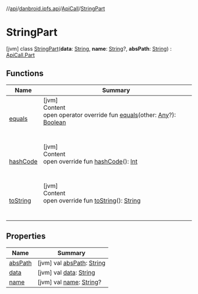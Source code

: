 //[api](../../../index.md)/[danbroid.ipfs.api](../../index.md)/[ApiCall](../index.md)/[StringPart](index.md)



# StringPart  
 [jvm] class [StringPart](index.md)(**data**: [String](https://kotlinlang.org/api/latest/jvm/stdlib/kotlin/-string/index.html), **name**: [String](https://kotlinlang.org/api/latest/jvm/stdlib/kotlin/-string/index.html)?, **absPath**: [String](https://kotlinlang.org/api/latest/jvm/stdlib/kotlin/-string/index.html)) : [ApiCall.Part](../-part/index.md)   


## Functions  
  
|  Name|  Summary| 
|---|---|
| [equals](../../-types/-config/-config-change/index.md#kotlin/Any/equals/#kotlin.Any?/PointingToDeclaration/)| [jvm]  <br>Content  <br>open operator override fun [equals](../../-types/-config/-config-change/index.md#kotlin/Any/equals/#kotlin.Any?/PointingToDeclaration/)(other: [Any](https://kotlinlang.org/api/latest/jvm/stdlib/kotlin/-any/index.html)?): [Boolean](https://kotlinlang.org/api/latest/jvm/stdlib/kotlin/-boolean/index.html)  <br><br><br>
| [hashCode](../../-types/-config/-config-change/index.md#kotlin/Any/hashCode/#/PointingToDeclaration/)| [jvm]  <br>Content  <br>open override fun [hashCode](../../-types/-config/-config-change/index.md#kotlin/Any/hashCode/#/PointingToDeclaration/)(): [Int](https://kotlinlang.org/api/latest/jvm/stdlib/kotlin/-int/index.html)  <br><br><br>
| [toString](../../-types/-config/-config-change/index.md#kotlin/Any/toString/#/PointingToDeclaration/)| [jvm]  <br>Content  <br>open override fun [toString](../../-types/-config/-config-change/index.md#kotlin/Any/toString/#/PointingToDeclaration/)(): [String](https://kotlinlang.org/api/latest/jvm/stdlib/kotlin/-string/index.html)  <br><br><br>


## Properties  
  
|  Name|  Summary| 
|---|---|
| [absPath](index.md#danbroid.ipfs.api/ApiCall.StringPart/absPath/#/PointingToDeclaration/)|  [jvm] val [absPath](index.md#danbroid.ipfs.api/ApiCall.StringPart/absPath/#/PointingToDeclaration/): [String](https://kotlinlang.org/api/latest/jvm/stdlib/kotlin/-string/index.html)   <br>
| [data](index.md#danbroid.ipfs.api/ApiCall.StringPart/data/#/PointingToDeclaration/)|  [jvm] val [data](index.md#danbroid.ipfs.api/ApiCall.StringPart/data/#/PointingToDeclaration/): [String](https://kotlinlang.org/api/latest/jvm/stdlib/kotlin/-string/index.html)   <br>
| [name](index.md#danbroid.ipfs.api/ApiCall.StringPart/name/#/PointingToDeclaration/)|  [jvm] val [name](index.md#danbroid.ipfs.api/ApiCall.StringPart/name/#/PointingToDeclaration/): [String](https://kotlinlang.org/api/latest/jvm/stdlib/kotlin/-string/index.html)?   <br>

